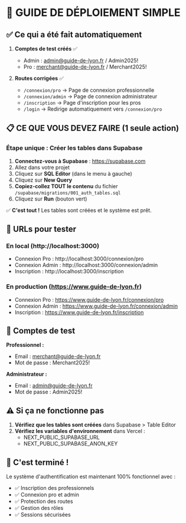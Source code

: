 # 🚀 GUIDE DE DÉPLOIEMENT SIMPLE

## ✅ Ce qui a été fait automatiquement

1. **Comptes de test créés** ✅
   - Admin : admin@guide-de-lyon.fr / Admin2025!
   - Pro : merchant@guide-de-lyon.fr / Merchant2025!

2. **Routes corrigées** ✅
   - `/connexion/pro` → Page de connexion professionnelle
   - `/connexion/admin` → Page de connexion administrateur
   - `/inscription` → Page d'inscription pour les pros
   - `/login` → Redirige automatiquement vers `/connexion/pro`

## 📋 CE QUE VOUS DEVEZ FAIRE (1 seule action)

### Étape unique : Créer les tables dans Supabase

1. **Connectez-vous à Supabase** : https://supabase.com
2. Allez dans votre projet
3. Cliquez sur **SQL Editor** (dans le menu à gauche)
4. Cliquez sur **New Query**
5. **Copiez-collez TOUT le contenu** du fichier `/supabase/migrations/001_auth_tables.sql`
6. Cliquez sur **Run** (bouton vert)

✅ **C'est tout !** Les tables sont créées et le système est prêt.

## 🔗 URLs pour tester

### En local (http://localhost:3000)
- Connexion Pro : http://localhost:3000/connexion/pro
- Connexion Admin : http://localhost:3000/connexion/admin
- Inscription : http://localhost:3000/inscription

### En production (https://www.guide-de-lyon.fr)
- Connexion Pro : https://www.guide-de-lyon.fr/connexion/pro
- Connexion Admin : https://www.guide-de-lyon.fr/connexion/admin
- Inscription : https://www.guide-de-lyon.fr/inscription

## 🔐 Comptes de test

**Professionnel :**
- Email : merchant@guide-de-lyon.fr
- Mot de passe : Merchant2025!

**Administrateur :**
- Email : admin@guide-de-lyon.fr
- Mot de passe : Admin2025!

## ⚠️ Si ça ne fonctionne pas

1. **Vérifiez que les tables sont créées** dans Supabase > Table Editor
2. **Vérifiez les variables d'environnement** dans Vercel :
   - NEXT_PUBLIC_SUPABASE_URL
   - NEXT_PUBLIC_SUPABASE_ANON_KEY

## 🎉 C'est terminé !

Le système d'authentification est maintenant 100% fonctionnel avec :
- ✅ Inscription des professionnels
- ✅ Connexion pro et admin
- ✅ Protection des routes
- ✅ Gestion des rôles
- ✅ Sessions sécurisées